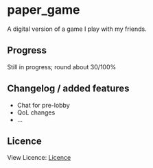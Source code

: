 # paper_game

A digital version of a game I play with my friends.

## Progress

Still in progress; round about 30/100%

## Changelog / added features
- Chat for pre-lobby
- QoL changes
- ...

## Licence

View Licence: 
[Licence](https://github.com/Schleimfresse/paper_game/blob/main/LICENSE)
